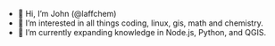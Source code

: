 - 👋 Hi, I’m John (@laffchem)
- 👀 I’m interested in all things coding, linux, gis, math and chemistry.
- 🌱 I’m currently expanding knowledge in Node.js, Python, and QGIS.




